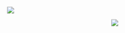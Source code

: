 ![](https://komarev.com/ghpvc/?username=Shrimpps&style=flat&color=blue&label=profile+views)
<p align="center">
<img src=https://i.pinimg.com/564x/c7/d8/aa/c7d8aafdc0bae59fae7c106f4c810dec.jpg>
